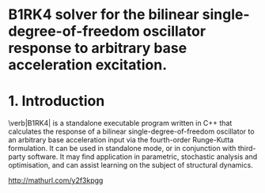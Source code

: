 # B1RK4 solver for the bilinear single-degree-of-freedom	oscillator response to arbitrary base acceleration excitation.

# 1. Introduction

\verb|B1RK4| is a standalone executable program written in C++ that calculates the response of a bilinear single-degree-of-freedom oscillator to an arbitrary base acceleration input via the fourth-order Runge-Kutta formulation. It can be used in standalone mode, or in conjunction with third-party software. It may find application in parametric, stochastic analysis and optimisation, and can assist learning on the subject of structural dynamics.

http://mathurl.com/y2f3kpgg
